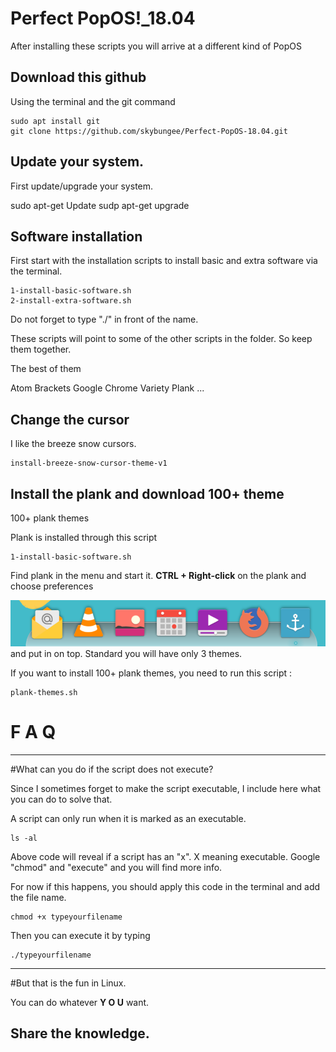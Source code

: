 # Perfect PopOS!_18.04

After installing these scripts you will arrive at a different kind of PopOS


## Download this github

Using the terminal and the git command

	sudo apt install git
	git clone https://github.com/skybungee/Perfect-PopOS-18.04.git


## Update your system.

First update/upgrade your system.

  sudo apt-get Update
  sudp apt-get upgrade

## Software installation

First start with the installation scripts to install basic and extra software via the terminal.

	1-install-basic-software.sh
	2-install-extra-software.sh

Do not forget to type "./" in front of the name.


These scripts will point to some of the other scripts in the folder. So keep them together.


The best of them

  Atom
  Brackets
  Google Chrome
  Variety
	Plank
	...

## Change the cursor

I like the breeze snow cursors.


	install-breeze-snow-cursor-theme-v1


## Install the plank and download 100+ theme

100+ plank themes

Plank is installed through this script

	1-install-basic-software.sh

Find plank in the menu and start it. <b>CTRL + Right-click</b> on the plank and choose preferences

![Screenshots](https://github.com/skybungee/Perfect-PopOS-18.04/blob/master/images/plank.png)
and put in on top. Standard you will have only 3 themes.

If you want to install 100+ plank themes, you need to run this script :

	plank-themes.sh


# F  A  Q
--------------------

#What can you do if the script does not execute?

Since I sometimes forget to make the script executable, I include here what you can do to solve that.

A script can only run when it is marked as an executable.

	ls -al

Above code will reveal if a script has an "x". X meaning executable.
Google "chmod" and "execute" and you will find more info.

For now if this happens, you should apply this code in the terminal and add the file name.

	chmod +x typeyourfilename

Then you can execute it by typing

	./typeyourfilename

------------------------------------
#But that is the fun in Linux.

You can do whatever <b>Y O U</b> want.

Share the knowledge.
------------------------------------
